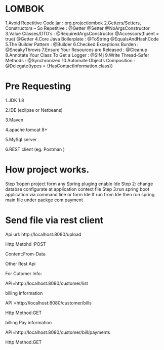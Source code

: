 # LOMBOK 
1.Avoid Repetitive Code jar : org.projectlombok
2.Getters/Setters, Constructors – So Repetitive : @Getter @Setter @NoArgsConstructor
3.Value Classes/DTO’s : @RequiredArgsConstructor @Accessors(fluent = true) @Getter
4.Core Java Boilerplate : @ToString  @EqualsAndHashCode
5.The Builder Pattern : @Builder
6.Checked Exceptions Burden : @SneakyThrows
7.Ensure Your Resources are Released : @Cleanup
8.Annotate Your Class To Get a Logger : @Slf4j
9.Write Thread-Safer Methods : @Synchronized
10.Automate Objects Composition : @Delegate(types = {HasContactInformation.class})

# Pre Requesting 
 
1.JDK 1.8

2.IDE (eclipse or Netbeans)

3.Maven 

4.apache tomcat 8+

5.MySql server

6.REST client (eg. Postman )

# How  project works.

Step 1:open project form any Spring pluging enable Ide 
Step 2: change databse configurate at application context file
Step 3:run spring boot application via command line or form Ide
If run from Ide then   run spring main file under packge com.payment


# Send file via rest client 

Api url: http://localhost:8080/upload

Http Metohd :POST

Content:From-Data


Other Rest Api

For Cutomer Info:

API=http://localhost:8080/customer/list

billing information

API =http://localhost:8080/customer/bills

Http Method:GET

billing Pay information

API=http://localhost:8080/customer/bill/payments

Http Method:GET

